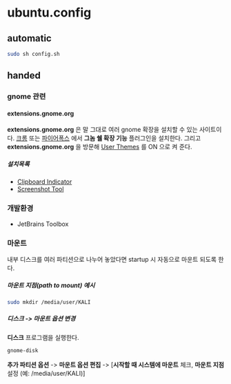 # ubuntu.config

## automatic
```bash
sudo sh config.sh
```

## handed
### gnome 관련
#### extensions.gnome.org
**extensions.gnome.org** 은 말 그대로 여러 gnome 확장을 설치할 수 있는 사이트이다. 
[크롬](https://chrome.google.com/webstore/detail/gnome-shell-integration/gphhapmejobijbbhgpjhcjognlahblep?hl=ko) 또는 [파이어폭스](https://addons.mozilla.org/ko/firefox/addon/gnome-shell-integration/?src=search) 에서 **그놈 쉘 확장 기능** 플러그인을 설치한다. 그리고 **extensions.gnome.org** 을 방문해 [User Themes](https://extensions.gnome.org/extension/19/user-themes/) 를 ON 으로 켜 준다.
##### 설치목록  
* [Clipboard Indicator](https://extensions.gnome.org/extension/779/clipboard-indicator/)
* [Screenshot Tool](https://extensions.gnome.org/extension/1112/screenshot-tool/)


### 개발환경
* JetBrains Toolbox

### 마운트
내부 디스크를 여러 파티션으로 나누어 놓았다면 startup 시 자동으로 마운트 되도록 한다.

##### 마운트 지점(path to mount) 예시
```bash
sudo mkdir /media/user/KALI
```
##### 디스크 -> 마운트 옵션 변경
**디스크** 프로그램을 실행한다.
```bash
gnome-disk
```
**추가 파티션 옵션** -> **마운트 옵션 편집** -> [**시작할 때 시스템에 마운트** 체크, **마운트 지점** 설정 (예: /media/user/KALI)] 